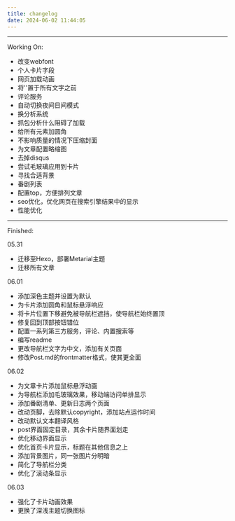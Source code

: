 ```yaml
---
title: changelog
date: 2024-06-02 11:44:05
---
```

---
Working On:
- 改变webfont
- 个人卡片字段
- 网页加载动画
- 将'<!--more-->'置于所有文字之前
- 评论服务
- 自动切换夜间日间模式
- 换分析系统
- 抓包分析什么阻碍了加载
- 给所有元素加圆角
- 不影响质量的情况下压缩封面
- 为文章配置略缩图
- 去掉disqus
- 尝试毛玻璃应用到卡片
- 寻找合适背景
- 番剧列表
- 配置top，方便排列文章
- seo优化，优化网页在搜索引擎结果中的显示
- 性能优化

---
Finished:

05.31 
- 迁移至Hexo，部署Metarial主题
- 迁移所有文章

06.01
- 添加深色主题并设置为默认
- 为卡片添加圆角和鼠标悬浮响应
- 将卡片位置下移避免被导航栏遮挡，使导航栏始终置顶
- 修复回到顶部按钮错位
- 配置一系列第三方服务，评论、内置搜索等
- 编写readme
- 更改导航栏文字为中文，添加有关页面
- 修改Post.md的frontmatter格式，使其更全面

06.02
- 为文章卡片添加鼠标悬浮动画
- 为导航栏添加毛玻璃效果，移动端访问单排显示
- 添加番剧清单、更新日志两个页面
- 改动页脚，去除默认copyright，添加站点运作时间
- 改动默认文本翻译风格
- post界面固定目录，其余卡片随界面划走
- 优化移动界面显示
- 优化首页卡片显示，标题在其他信息之上
- 添加背景图片，同一张图片分明暗
- 简化了导航栏分类
- 优化了滚动条显示

06.03
- 强化了卡片动画效果
- 更换了深浅主题切换图标